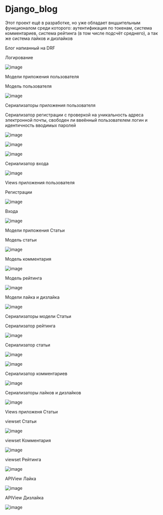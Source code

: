 # Django_blog

Этот проект ещё в разработке, но уже обладает внцшительным функционалом среди которого: аутентификация по токенам, система комментариев, система рейтинга (в том числе подсчёт среднего), а так же система лайков и дизлайков

Блог напианный на DRF

Логирование 

![image](https://github.com/Ireal-ai/Django_blog/assets/82309024/5b3046ab-4f53-4df3-9a4f-bc223a2b943d)

Модели приложения пользователя

Модель пользователя

![image](https://github.com/Ireal-ai/Django_blog/assets/82309024/55760365-f64d-45e8-9e76-870da13d6b87)

Сериализаторы приложения пользователя

Сериализатор регистрации с проверкой на уникальность адреса электронной почты, свободен ли ввеённый пользователем логин и идентичность вводимых паролей

![image](https://github.com/Ireal-ai/Django_blog/assets/82309024/b195fa5d-4071-4641-b6f7-c391e3a15634)

![image](https://github.com/Ireal-ai/Django_blog/assets/82309024/c9bb94ee-7608-41de-88a9-4e80b61c6730)

![image](https://github.com/Ireal-ai/Django_blog/assets/82309024/cfc73f05-c1bb-4d71-8d33-fbbfb3af7b20)

Сериализатор входа

![image](https://github.com/Ireal-ai/Django_blog/assets/82309024/824b3e87-6ea8-426c-95b9-038635af2f21)

Views приложения пользователя

Регистрации

![image](https://github.com/Ireal-ai/Django_blog/assets/82309024/80afcc57-3952-4745-86ef-916cc3e65772)

Входа

![image](https://github.com/Ireal-ai/Django_blog/assets/82309024/29c18dd7-38ae-47ce-822d-ddcb37827979)

Модели приложения Статьи

Модель статьи

![image](https://github.com/Ireal-ai/Django_blog/assets/82309024/b0a247d0-3e6a-4de7-8d5f-42c55735f76f)

Модель комментария

![image](https://github.com/Ireal-ai/Django_blog/assets/82309024/01e34503-e7e9-4459-b578-94586f916711)

Модель рейтинга

![image](https://github.com/Ireal-ai/Django_blog/assets/82309024/cbb75d10-42cd-4471-aa46-f34a088cd4e9)

Модели лайка и дизлайка

![image](https://github.com/Ireal-ai/Django_blog/assets/82309024/2671268f-f356-43fb-af2a-84eee10b6dee)

Сериализаторы модели Статьи

Сериализатор рейтинга 

![image](https://github.com/Ireal-ai/Django_blog/assets/82309024/d2fc1692-bc6f-4b44-8cf2-b8e6f1b8b151)

Сериализатор статьи

![image](https://github.com/Ireal-ai/Django_blog/assets/82309024/e9faf034-3dcb-4c74-b5bd-4e0df104a746)

![image](https://github.com/Ireal-ai/Django_blog/assets/82309024/5e46c218-e40a-49c0-835e-9a99bbb5a011)

Сериализатор комментариев

![image](https://github.com/Ireal-ai/Django_blog/assets/82309024/ab8af44b-5e75-43b1-9b6e-641d6994588d)

Сериализаторы лайков и дизлайков

![image](https://github.com/Ireal-ai/Django_blog/assets/82309024/cf5c8730-4a7f-4e27-a5c9-df08feeb8d15)

Views приложеня Статьи

viewset Статьи

![image](https://github.com/Ireal-ai/Django_blog/assets/82309024/348482ef-e322-44ed-9da4-2b78aa71b496)

viewset Комментария

![image](https://github.com/Ireal-ai/Django_blog/assets/82309024/b298cf9e-a0c5-414c-a4cd-61f225e23050)

viewset Рейтинга

![image](https://github.com/Ireal-ai/Django_blog/assets/82309024/a8591f1b-8bb9-446c-917b-220af8799ee7)

APIView Лайка

![image](https://github.com/Ireal-ai/Django_blog/assets/82309024/2003ed9e-db91-41df-b03c-343032d11468)

APIView Дизлайка

![image](https://github.com/Ireal-ai/Django_blog/assets/82309024/191f53ba-d05f-4978-8779-80a26ad97ae2)

